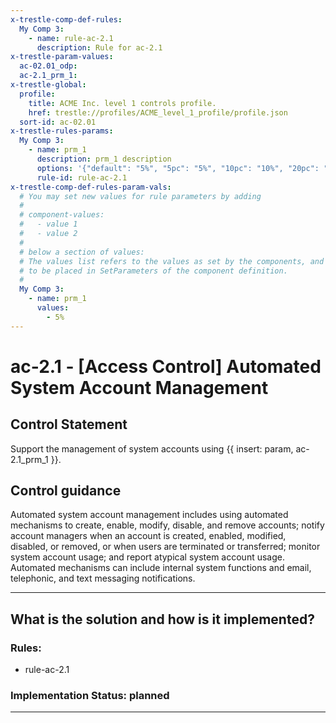 ```yaml
---
x-trestle-comp-def-rules:
  My Comp 3:
    - name: rule-ac-2.1
      description: Rule for ac-2.1
x-trestle-param-values:
  ac-02.01_odp:
  ac-2.1_prm_1:
x-trestle-global:
  profile:
    title: ACME Inc. level 1 controls profile.
    href: trestle://profiles/ACME_level_1_profile/profile.json
  sort-id: ac-02.01
x-trestle-rules-params:
  My Comp 3:
    - name: prm_1
      description: prm_1 description
      options: '{"default": "5%", "5pc": "5%", "10pc": "10%", "20pc": "20%"}'
      rule-id: rule-ac-2.1
x-trestle-comp-def-rules-param-vals:
  # You may set new values for rule parameters by adding
  #
  # component-values:
  #   - value 1
  #   - value 2
  #
  # below a section of values:
  # The values list refers to the values as set by the components, and the component-values are the new values
  # to be placed in SetParameters of the component definition.
  #
  My Comp 3:
    - name: prm_1
      values:
        - 5%
---
```


# ac-2.1 - \[Access Control\] Automated System Account Management

## Control Statement

Support the management of system accounts using {{ insert: param, ac-2.1_prm_1 }}.

## Control guidance

Automated system account management includes using automated mechanisms to create, enable, modify, disable, and remove accounts; notify account managers when an account is created, enabled, modified, disabled, or removed, or when users are terminated or transferred; monitor system account usage; and report atypical system account usage. Automated mechanisms can include internal system functions and email, telephonic, and text messaging notifications.

______________________________________________________________________

## What is the solution and how is it implemented?

<!-- For implementation status enter one of: implemented, partial, planned, alternative, not-applicable -->

<!-- Note that the list of rules under ### Rules: is read-only and changes will not be captured after assembly to JSON -->

<!-- Add control implementation description here for control: ac-2.1 -->

### Rules:

  - rule-ac-2.1

### Implementation Status: planned

______________________________________________________________________
